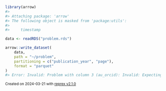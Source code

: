 ``` r
library(arrow)
#> 
#> Attaching package: 'arrow'
#> The following object is masked from 'package:utils':
#> 
#>     timestamp

data <- readRDS("problem.rds")

arrow::write_dataset(
    data, 
    path = "~/problem", 
    partitioning = c("publication_year", "page"), 
    format = "parquet"
)
#> Error: Invalid: Problem with column 3 (au_orcid): Invalid: Expecting a character vector
```

<sup>Created on 2024-03-21 with [reprex v2.1.0](https://reprex.tidyverse.org)</sup>
